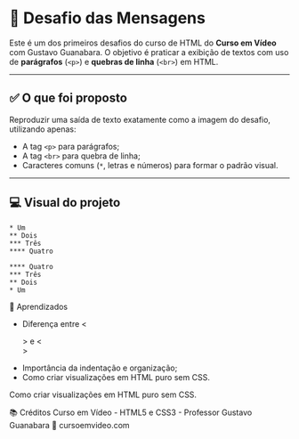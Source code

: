 # 💬 Desafio das Mensagens

Este é um dos primeiros desafios do curso de HTML do **Curso em Vídeo** com Gustavo Guanabara. O objetivo é praticar a exibição de textos com uso de **parágrafos** (`<p>`) e **quebras de linha** (`<br>`) em HTML.

---

## ✅ O que foi proposto

Reproduzir uma saída de texto exatamente como a imagem do desafio, utilizando apenas:

- A tag `<p>` para parágrafos;
- A tag `<br>` para quebra de linha;
- Caracteres comuns (`*`, letras e números) para formar o padrão visual.

---

## 💻 Visual do projeto

```plaintext
* Um  
** Dois  
*** Três  
**** Quatro

**** Quatro  
*** Três  
** Dois  
* Um
````
🧠 Aprendizados
- Diferença entre &lt;<p>&gt; e &lt;<br>&gt;
- Importância da indentação e organização;
- Como criar visualizações em HTML puro sem CSS.


Como criar visualizações em HTML puro sem CSS.

📚 Créditos
Curso em Vídeo - HTML5 e CSS3 - Professor Gustavo Guanabara
🔗 cursoemvideo.com

